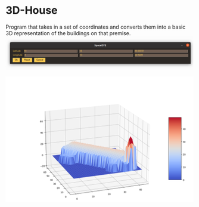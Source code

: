 # 3D-House
Program that takes in a set of coordinates and converts them into a basic 3D representation of the buildings on that premise.  
![alt text](UI.png)

![alt text](stanna.png)
